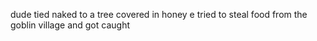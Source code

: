 dude tied naked to a tree covered in honey
e tried to steal food from the goblin village and got caught
